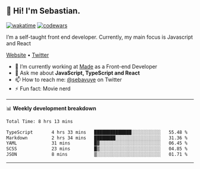## 👋 Hi! I'm Sebastian.

[![wakatime](https://wakatime.com/badge/user/df0036c6-328a-4a39-be9b-e49417ed22a1.svg)](https://wakatime.com/@df0036c6-328a-4a39-be9b-e49417ed22a1)
[![codewars](https://www.codewars.com/users/sebavuye/badges/small)](https://www.codewars.com/users/sebavuye)

I’m a self-taught front end developer. Currently, my main focus is Javascript and React

[Website](https://sebastianvuye.be) • [Twitter](https://twitter.com/sebavuye)

- 🔭 I’m currently working at [Made](https://made.be/) as a Front-end Developer
- 💬 Ask me about **JavaScript, TypeScript and React**
- 📫 How to reach me: [@sebavuye](https://twitter.com/sebavuye) on Twitter
- ⚡ Fun fact: Movie nerd

-------

📊 **Weekly development breakdown**

<!--START_SECTION:waka-->

```txt
Total Time: 8 hrs 13 mins

TypeScript       4 hrs 33 mins   ██████████████░░░░░░░░░░░   55.48 %
Markdown         2 hrs 34 mins   ████████░░░░░░░░░░░░░░░░░   31.36 %
YAML             31 mins         █▓░░░░░░░░░░░░░░░░░░░░░░░   06.45 %
SCSS             23 mins         █▒░░░░░░░░░░░░░░░░░░░░░░░   04.85 %
JSON             8 mins          ▒░░░░░░░░░░░░░░░░░░░░░░░░   01.71 %
```

<!--END_SECTION:waka-->
-------
